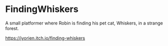 # FindingWhiskers
A small platformer where Robin is finding his pet cat, Whiskers, in a strange forest.

https://jyorien.itch.io/finding-whiskers
